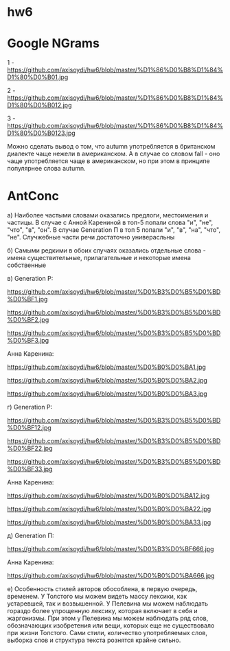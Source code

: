 # hw6
Google NGrams
=============
1 - https://github.com/axisoydi/hw6/blob/master/%D1%86%D0%B8%D1%84%D1%80%D0%B01.jpg

2 -  https://github.com/axisoydi/hw6/blob/master/%D1%86%D0%B8%D1%84%D1%80%D0%B012.jpg

3 - https://github.com/axisoydi/hw6/blob/master/%D1%86%D0%B8%D1%84%D1%80%D0%B0123.jpg

Можно сделать вывод о том, что autumn употребляется в британском диалекте чаще нежели в американском. А в случае со словом fall -
оно чаще употребляется чаще в американском, но при этом в принципе популярнее слова autumn.

AntConc
=======

a) Наиболее частыми словами оказались предлоги, местоимения и частицы. В случае с Анной Карениной в топ-5 попали слова "и", "не", "что",
"в", "он". В случае Generation П в топ 5 попали "и", "в", "на", "что", "не". Случжебные части речи достаточно универасльны

б) Самыми редкими в обоих случаях оказались отдельные слова - имена существительные, прилагательные и некоторые имена собственные

в) Generation P:

https://github.com/axisoydi/hw6/blob/master/%D0%B3%D0%B5%D0%BD%D0%BF1.jpg

https://github.com/axisoydi/hw6/blob/master/%D0%B3%D0%B5%D0%BD%D0%BF2.jpg

https://github.com/axisoydi/hw6/blob/master/%D0%B3%D0%B5%D0%BD%D0%BF3.jpg

Анна Каренина:

https://github.com/axisoydi/hw6/blob/master/%D0%B0%D0%BA1.jpg

https://github.com/axisoydi/hw6/blob/master/%D0%B0%D0%BA2.jpg

https://github.com/axisoydi/hw6/blob/master/%D0%B0%D0%BA3.jpg

г) Generation P:

https://github.com/axisoydi/hw6/blob/master/%D0%B3%D0%B5%D0%BD%D0%BF12.jpg

https://github.com/axisoydi/hw6/blob/master/%D0%B3%D0%B5%D0%BD%D0%BF22.jpg

https://github.com/axisoydi/hw6/blob/master/%D0%B3%D0%B5%D0%BD%D0%BF33.jpg

Анна Каренина:

https://github.com/axisoydi/hw6/blob/master/%D0%B0%D0%BA12.jpg

https://github.com/axisoydi/hw6/blob/master/%D0%B0%D0%BA22.jpg

https://github.com/axisoydi/hw6/blob/master/%D0%B0%D0%BA33.jpg

д) Generation П:

https://github.com/axisoydi/hw6/blob/master/%D0%B3%D0%BF666.jpg

Анна Каренина:

https://github.com/axisoydi/hw6/blob/master/%D0%B0%D0%BA666.jpg

е) Особенность стилей авторов обособлена, в первую очередь, временем. У Толстого мы можем видеть массу лексики, как устаревшей, так и возвышенной. У Пелевина мы можем наблюдать гораздо более упрощенную лексику, которая включает в себя и жаргонизмы. При этом у Пелевина мы можем наблюдать ряд слов, обозначающих изобретения или вещи, которых еще не существовало при жизни Толстого. Сами стили, количество употребляемых слов, выборка слов и структура текста рознятся крайне сильно. 
